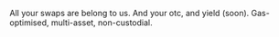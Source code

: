 All your swaps are belong to us. And your otc, and yield (soon). Gas-optimised, multi-asset, non-custodial. 
